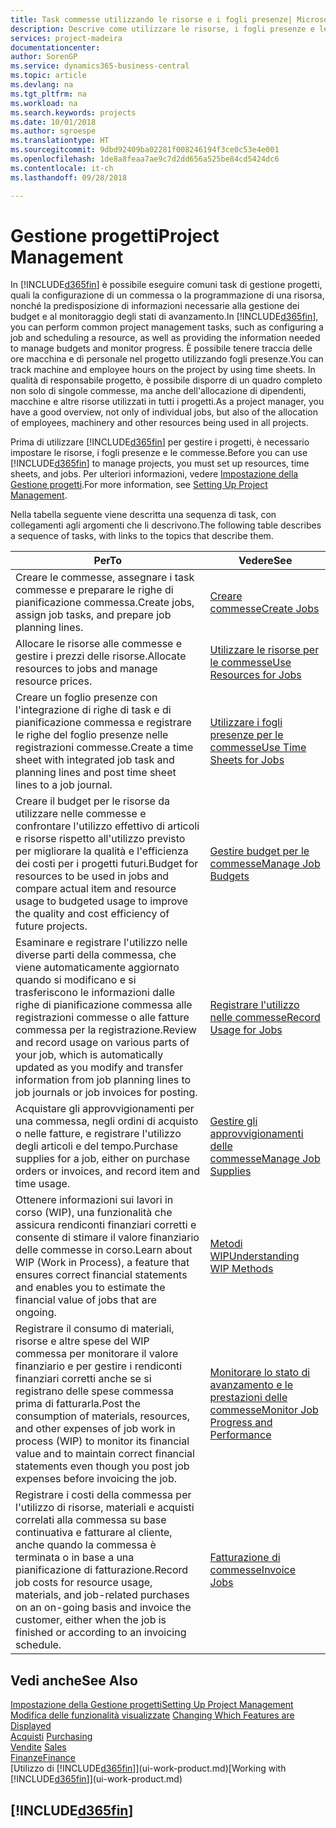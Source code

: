 ```yaml
---
title: Task commesse utilizzando le risorse e i fogli presenze| Microsoft Docs
description: Descrive come utilizzare le risorse, i fogli presenze e le commesse per gestire progetti.
services: project-madeira
documentationcenter: 
author: SorenGP
ms.service: dynamics365-business-central
ms.topic: article
ms.devlang: na
ms.tgt_pltfrm: na
ms.workload: na
ms.search.keywords: projects
ms.date: 10/01/2018
ms.author: sgroespe
ms.translationtype: HT
ms.sourcegitcommit: 9dbd92409ba02281f008246194f3ce0c53e4e001
ms.openlocfilehash: 1de8a8feaa7ae9c7d2dd656a525be84cd5424dc6
ms.contentlocale: it-ch
ms.lasthandoff: 09/28/2018

---
```

# <a name="project-management"></a><span data-ttu-id="60f4d-103">Gestione progetti</span><span class="sxs-lookup"><span data-stu-id="60f4d-103">Project Management</span></span>
<span data-ttu-id="60f4d-104">In [!INCLUDE[d365fin](includes/d365fin_md.md)] è possibile eseguire comuni task di gestione progetti, quali la configurazione di un commessa o la programmazione di una risorsa, nonché la predisposizione di informazioni necessarie alla gestione dei budget e al monitoraggio degli stati di avanzamento.</span><span class="sxs-lookup"><span data-stu-id="60f4d-104">In [!INCLUDE[d365fin](includes/d365fin_md.md)], you can perform common project management tasks, such as configuring a job and scheduling a resource, as well as providing the information needed to manage budgets and monitor progress.</span></span> <span data-ttu-id="60f4d-105">È possibile tenere traccia delle ore macchina e di personale nel progetto utilizzando fogli presenze.</span><span class="sxs-lookup"><span data-stu-id="60f4d-105">You can track machine and employee hours on the project by using time sheets.</span></span> <span data-ttu-id="60f4d-106">In qualità di responsabile progetto, è possibile disporre di un quadro completo non solo di singole commesse, ma anche dell'allocazione di dipendenti, macchine e altre risorse utilizzati in tutti i progetti.</span><span class="sxs-lookup"><span data-stu-id="60f4d-106">As a project manager, you have a good overview, not only of individual jobs, but also of the allocation of employees, machinery and other resources being used in all projects.</span></span>

<span data-ttu-id="60f4d-107">Prima di utilizzare [!INCLUDE[d365fin](includes/d365fin_md.md)] per gestire i progetti, è necessario impostare le risorse, i fogli presenze e le commesse.</span><span class="sxs-lookup"><span data-stu-id="60f4d-107">Before you can use [!INCLUDE[d365fin](includes/d365fin_md.md)] to manage projects, you must set up resources, time sheets, and jobs.</span></span> <span data-ttu-id="60f4d-108">Per ulteriori informazioni, vedere [Impostazione della Gestione progetti](projects-setup-projects.md).</span><span class="sxs-lookup"><span data-stu-id="60f4d-108">For more information, see [Setting Up Project Management](projects-setup-projects.md).</span></span>  

<span data-ttu-id="60f4d-109">Nella tabella seguente viene descritta una sequenza di task, con collegamenti agli argomenti che li descrivono.</span><span class="sxs-lookup"><span data-stu-id="60f4d-109">The following table describes a sequence of tasks, with links to the topics that describe them.</span></span>

| <span data-ttu-id="60f4d-110">Per</span><span class="sxs-lookup"><span data-stu-id="60f4d-110">To</span></span> | <span data-ttu-id="60f4d-111">Vedere</span><span class="sxs-lookup"><span data-stu-id="60f4d-111">See</span></span> |
| --- | --- |
| <span data-ttu-id="60f4d-112">Creare le commesse, assegnare i task commesse e preparare le righe di pianificazione commessa.</span><span class="sxs-lookup"><span data-stu-id="60f4d-112">Create jobs, assign job tasks, and prepare job planning lines.</span></span> |[<span data-ttu-id="60f4d-113">Creare commesse</span><span class="sxs-lookup"><span data-stu-id="60f4d-113">Create Jobs</span></span>](projects-how-create-jobs.md) |
| <span data-ttu-id="60f4d-114">Allocare le risorse alle commesse e gestire i prezzi delle risorse.</span><span class="sxs-lookup"><span data-stu-id="60f4d-114">Allocate resources to jobs and manage resource prices.</span></span> |[<span data-ttu-id="60f4d-115">Utilizzare le risorse per le commesse</span><span class="sxs-lookup"><span data-stu-id="60f4d-115">Use Resources for Jobs</span></span>](projects-how-use-resources.md) |
| <span data-ttu-id="60f4d-116">Creare un foglio presenze con l'integrazione di righe di task e di pianificazione commessa e registrare le righe del foglio presenze nelle registrazioni commesse.</span><span class="sxs-lookup"><span data-stu-id="60f4d-116">Create a time sheet with integrated job task and planning lines and post time sheet lines to a job journal.</span></span> |[<span data-ttu-id="60f4d-117">Utilizzare i fogli presenze per le commesse</span><span class="sxs-lookup"><span data-stu-id="60f4d-117">Use Time Sheets for Jobs</span></span>](projects-how-use-time-sheets.md) |
| <span data-ttu-id="60f4d-118">Creare il budget per le risorse da utilizzare nelle commesse e confrontare l'utilizzo effettivo di articoli e risorse rispetto all'utilizzo previsto per migliorare la qualità e l'efficienza dei costi per i progetti futuri.</span><span class="sxs-lookup"><span data-stu-id="60f4d-118">Budget for resources to be used in jobs and compare actual item and resource usage to budgeted usage to improve the quality and cost efficiency of future projects.</span></span> |[<span data-ttu-id="60f4d-119">Gestire budget per le commesse</span><span class="sxs-lookup"><span data-stu-id="60f4d-119">Manage Job Budgets</span></span>](projects-how-manage-budgets.md) |
| <span data-ttu-id="60f4d-120">Esaminare e registrare l'utilizzo nelle diverse parti della commessa, che viene automaticamente aggiornato quando si modificano e si trasferiscono le informazioni dalle righe di pianificazione commessa alle registrazioni commesse o alle fatture commessa per la registrazione.</span><span class="sxs-lookup"><span data-stu-id="60f4d-120">Review and record usage on various parts of your job, which is automatically updated as you modify and transfer information from job planning lines to job journals or job invoices for posting.</span></span> |[<span data-ttu-id="60f4d-121">Registrare l'utilizzo nelle commesse</span><span class="sxs-lookup"><span data-stu-id="60f4d-121">Record Usage for Jobs</span></span>](projects-how-record-job-usage.md) |
| <span data-ttu-id="60f4d-122">Acquistare gli approvvigionamenti per una commessa, negli ordini di acquisto o nelle fatture, e registrare l'utilizzo degli articoli e del tempo.</span><span class="sxs-lookup"><span data-stu-id="60f4d-122">Purchase supplies for a job, either on purchase orders or invoices, and record item and time usage.</span></span> |[<span data-ttu-id="60f4d-123">Gestire gli approvvigionamenti delle commesse</span><span class="sxs-lookup"><span data-stu-id="60f4d-123">Manage Job Supplies</span></span>](projects-how-manage-project-supplies.md) |
| <span data-ttu-id="60f4d-124">Ottenere informazioni sui lavori in corso (WIP), una funzionalità che assicura rendiconti finanziari corretti e consente di stimare il valore finanziario delle commesse in corso.</span><span class="sxs-lookup"><span data-stu-id="60f4d-124">Learn about WIP (Work in Process), a feature that ensures correct financial statements and enables you to estimate the financial value of jobs that are ongoing.</span></span> |[<span data-ttu-id="60f4d-125">Metodi WIP</span><span class="sxs-lookup"><span data-stu-id="60f4d-125">Understanding WIP Methods</span></span>](projects-understanding-wip.md) |
| <span data-ttu-id="60f4d-126">Registrare il consumo di materiali, risorse e altre spese del WIP commessa per monitorare il valore finanziario e per gestire i rendiconti finanziari corretti anche se si registrano delle spese commessa prima di fatturarla.</span><span class="sxs-lookup"><span data-stu-id="60f4d-126">Post the consumption of materials, resources, and other expenses of job work in process (WIP) to monitor its financial value and to maintain correct financial statements even though you post job expenses before invoicing the job.</span></span> |[<span data-ttu-id="60f4d-127">Monitorare lo stato di avanzamento e le prestazioni delle commesse</span><span class="sxs-lookup"><span data-stu-id="60f4d-127">Monitor Job Progress and Performance</span></span>](projects-how-monitor-progress-performance.md) |
| <span data-ttu-id="60f4d-128">Registrare i costi della commessa per l'utilizzo di risorse, materiali e acquisti correlati alla commessa su base continuativa e fatturare al cliente, anche quando la commessa è terminata o in base a una pianificazione di fatturazione.</span><span class="sxs-lookup"><span data-stu-id="60f4d-128">Record job costs for resource usage, materials, and job-related purchases on an on-going basis and invoice the customer, either when the job is finished or according to an invoicing schedule.</span></span> |[<span data-ttu-id="60f4d-129">Fatturazione di commesse</span><span class="sxs-lookup"><span data-stu-id="60f4d-129">Invoice Jobs</span></span>](projects-how-invoice-jobs.md) |

## <a name="see-also"></a><span data-ttu-id="60f4d-130">Vedi anche</span><span class="sxs-lookup"><span data-stu-id="60f4d-130">See Also</span></span>
[<span data-ttu-id="60f4d-131">Impostazione della Gestione progetti</span><span class="sxs-lookup"><span data-stu-id="60f4d-131">Setting Up Project Management</span></span>](projects-setup-projects.md)  
<span data-ttu-id="60f4d-132">[Modifica delle funzionalità visualizzate](ui-experiences.md)    </span><span class="sxs-lookup"><span data-stu-id="60f4d-132">[Changing Which Features are Displayed](ui-experiences.md)    </span></span>  
<span data-ttu-id="60f4d-133">[Acquisti](purchasing-manage-purchasing.md)       </span><span class="sxs-lookup"><span data-stu-id="60f4d-133">[Purchasing](purchasing-manage-purchasing.md)       </span></span>  
<span data-ttu-id="60f4d-134">[Vendite](sales-manage-sales.md)  </span><span class="sxs-lookup"><span data-stu-id="60f4d-134">[Sales](sales-manage-sales.md)  </span></span>  
[<span data-ttu-id="60f4d-135">Finanze</span><span class="sxs-lookup"><span data-stu-id="60f4d-135">Finance</span></span>](finance.md)  
<span data-ttu-id="60f4d-136">[Utilizzo di [!INCLUDE[d365fin](includes/d365fin_md.md)]](ui-work-product.md)</span><span class="sxs-lookup"><span data-stu-id="60f4d-136">[Working with [!INCLUDE[d365fin](includes/d365fin_md.md)]](ui-work-product.md)</span></span>  

## [!INCLUDE[d365fin](includes/free_trial_md.md)]  
 

